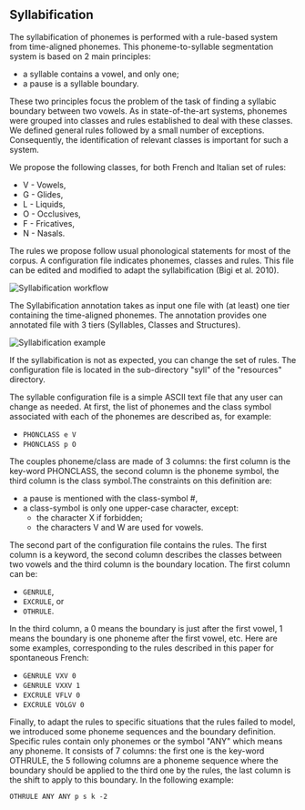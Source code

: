 ## Syllabification

The syllabification of phonemes is performed with a rule-based system from 
time-aligned phonemes. This phoneme-to-syllable segmentation system is based
on 2 main principles:

* a syllable contains a vowel, and only one;
* a pause is a syllable boundary.

These two principles focus the problem of the task of finding a syllabic 
boundary between two vowels. As in state-of-the-art systems, phonemes were 
grouped into classes and rules established to deal with these classes.
We defined general rules followed by a small number of exceptions. 
Consequently, the identification of relevant classes is important 
for such a system.

We propose the following classes, for both French and Italian set of rules:

* V - Vowels, 
* G - Glides,
* L - Liquids,
* O - Occlusives, 
* F - Fricatives,
* N - Nasals.

The rules we propose follow usual phonological statements for most of the 
corpus. A configuration file indicates phonemes, classes and rules. 
This file can be edited and modified to adapt the syllabification 
(Bigi et al. 2010).

![Syllabification workflow](./etc/figures/syllworkflow.bmp)

The Syllabification annotation takes as input one file with (at least) one 
tier containing the time-aligned phonemes.
The annotation provides one annotated file with 3 tiers (Syllables, Classes
and Structures).

![Syllabification example](./etc/screenshots/syll-example.png)

If the syllabification is not as expected, you can change the set of rules.
The configuration file is located in the sub-directory "syll" of the
"resources" directory.

The syllable configuration file is a simple ASCII text file that any user can 
change as needed. At first, the list of phonemes and the class symbol 
associated with each of the phonemes are described as, for example:

* `PHONCLASS e V`
* `PHONCLASS p O`

The couples phoneme/class are made of 3 columns: the first column is the 
key-word PHONCLASS, the second column is the phoneme symbol, the third column 
is the class symbol.The constraints on this definition are: 

* a pause is mentioned with the class-symbol #,
* a class-symbol is only one upper-case character, except:
    * the character X if forbidden;
    * the characters V and W are used for vowels.   

The second part of the configuration file contains the rules. 
The first column is a keyword, the second column describes the classes between 
two vowels and the third column is the boundary location. 
The first column can be:

* `GENRULE`,
* `EXCRULE`, or
* `OTHRULE`.

In the third column, a 0 means the boundary is just after the first vowel, 
1 means the boundary is one phoneme after the first vowel, etc. 
Here are some examples, corresponding to the rules described in this paper 
for spontaneous French:

* `GENRULE VXV 0`
* `GENRULE VXXV 1`
* `EXCRULE VFLV 0`
* `EXCRULE VOLGV 0`

Finally, to adapt the rules to specific situations that the rules failed to 
model, we introduced some phoneme sequences and the boundary definition. 
Specific rules contain only phonemes or the symbol "ANY" which means any 
phoneme. It consists of 7 columns: the first one is the key-word OTHRULE, 
the 5 following columns are a phoneme sequence where the boundary should be 
applied to the third one by the rules, the last column is the shift to apply 
to this boundary. In the following example: 

`OTHRULE ANY ANY p s k -2`

